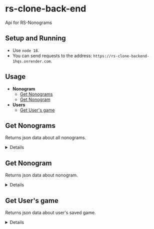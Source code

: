 # rs-clone-back-end
Api for RS-Nonograms

## Setup and Running

- Use `node 18`.
- You can send requests to the address: `https://rs-clone-backend-1hqs.onrender.com`.

## Usage

- **Nonogram**
    - [Get Nonograms](#get-nonograms)
    - [Get Nonogram](#get-nonogram)
- **Users**
    - [Get User's game](#get-users-game)

**Get Nonograms**
----
Returns json data about all nonograms.

<details>

* **URL**

    /nonograms

* **Method:**

    `GET`

* **Headers:**

    None

*  **URL Params**

    None

* **Query Params**

    None

* **Data Params**

    None

* **Success Response:**

  * **Code:** 200 OK <br />
    **Content:** 
    ```json
      [
        {
          "id": "123456789abc",
          "nonogram": {
            "height": 11,
            "width": 9,
            "title": {
                "en": "Martini",
                "ru": "Мартини",
                "de": "Martini"
            },
            "colorMapping": {
                "1": "#000000",
                "2": "#c91414"
            },
            "goal": [
                [1,1,1,1,1,1,1,1,1],
                [1,0,0,0,0,0,0,0,1],
                [0,1,2,2,2,2,2,1,0],
                [0,0,1,2,2,2,1,0,0],
                [0,0,0,1,2,1,0,0,0],
                [0,0,0,0,1,0,0,0,0],
                [0,0,0,0,1,0,0,0,0],
                [0,0,0,0,1,0,0,0,0],
                [0,0,0,0,1,0,0,0,0],
                [0,0,0,0,1,0,0,0,0],
                [0,0,1,1,1,1,1,0,0]
            ],
            "rows": [
                [ {   "hint": 9, "color": 1  } ],
                [
                    {   "hint": 1, "color": 1  },
                    {   "hint": 1, "color": 1  },
                ],
                [
                    {   "hint": 1, "color": 1  },
                    {   "hint": 5, "color": 2  },
                    {   "hint": 1, "color": 1  },
                ],
                [
                    {   "hint": 1, "color": 1  },
                    {   "hint": 3, "color": 2  },
                    {   "hint": 1, "color": 1  },
                ],
                [
                    {   "hint": 1, "color": 1  },
                    {   "hint": 1, "color": 2  },
                    {   "hint": 1, "color": 1  },
                ],
                [ {   "hint": 1, "color": 1  } ],
                [ {   "hint": 1, "color": 1  } ],
                [ {   "hint": 1, "color": 1  } ],
                [ {   "hint": 1, "color": 1  } ],
                [ {   "hint": 1, "color": 1  } ],
                [ {   "hint": 5, "color": 1  } ],
            ],
            "columns": [
                [ {   "hint": 2, "color": 1  } ],
                [
                    {   "hint": 1, "color": 1  },
                    {   "hint": 1, "color": 1  },
                ],
                [
                    {   "hint": 1, "color": 1  },
                    {   "hint": 1, "color": 2  },
                    {   "hint": 1, "color": 1  },
                    {   "hint": 1, "color": 1  },
                ],
                [
                    {   "hint": 1, "color": 1  },
                    {   "hint": 2, "color": 2  },
                    {   "hint": 1, "color": 1  },
                    {   "hint": 1, "color": 1  },
                ],
                [
                    {   "hint": 1, "color": 1  },
                    {   "hint": 1, "color": 2  },
                    {   "hint": 6, "color": 1  },
                ],
                [
                    {   "hint": 1, "color": 1  },
                    {   "hint": 2, "color": 2  },
                    {   "hint": 1, "color": 1  },
                    {   "hint": 1, "color": 1  },
                ],
                [
                    {   "hint": 1, "color": 1  },
                    {   "hint": 1, "color": 2  },
                    {   "hint": 1, "color": 1  },
                    {   "hint": 1, "color": 1  },
                ],
                [
                    {   "hint": 1, "color": 1  },
                    {   "hint": 1, "color": 1  },
                ],
                [ {   "hint": 2, "color": 1  } ],
            ],
            "difficulty" : 1
          }
        }
      ]
    ```
 
* **Error Response:**

    * **Code:** 404 NOT FOUND <br />
    **Content:** 
    ```{}```

* **Notes:**

    None

</details>

**Get Nonogram**
----
Returns json data about nonogram.

<details>

* **URL**

    /nonograms/:id

* **Method:**

    `GET`

* **Headers:**

    None

*  **URL Params**

    **Required:**
 
    `id=[string]`

* **Query Params**

    None

* **Data Params**

    None

* **Success Response:**

  * **Code:** 200 OK <br />
    **Content:** 
    ```json
      {
          "id": "123456789abc",
          "nonogram": {
            "height": 11,
            "width": 9,
            "title": {
                "en": "Martini",
                "ru": "Мартини",
                "de": "Martini"
            },
            "colorMapping": {
                "1": "#000000",
                "2": "#c91414"
            },
            "goal": [
                [1,1,1,1,1,1,1,1,1],
                [1,0,0,0,0,0,0,0,1],
                [0,1,2,2,2,2,2,1,0],
                [0,0,1,2,2,2,1,0,0],
                [0,0,0,1,2,1,0,0,0],
                [0,0,0,0,1,0,0,0,0],
                [0,0,0,0,1,0,0,0,0],
                [0,0,0,0,1,0,0,0,0],
                [0,0,0,0,1,0,0,0,0],
                [0,0,0,0,1,0,0,0,0],
                [0,0,1,1,1,1,1,0,0]
            ],
            "rows": [
                [ {   "hint": 9, "color": 1  } ],
                [
                    {   "hint": 1, "color": 1  },
                    {   "hint": 1, "color": 1  },
                ],
                [
                    {   "hint": 1, "color": 1  },
                    {   "hint": 5, "color": 2  },
                    {   "hint": 1, "color": 1  },
                ],
                [
                    {   "hint": 1, "color": 1  },
                    {   "hint": 3, "color": 2  },
                    {   "hint": 1, "color": 1  },
                ],
                [
                    {   "hint": 1, "color": 1  },
                    {   "hint": 1, "color": 2  },
                    {   "hint": 1, "color": 1  },
                ],
                [ {   "hint": 1, "color": 1  } ],
                [ {   "hint": 1, "color": 1  } ],
                [ {   "hint": 1, "color": 1  } ],
                [ {   "hint": 1, "color": 1  } ],
                [ {   "hint": 1, "color": 1  } ],
                [ {   "hint": 5, "color": 1  } ],
            ],
            "columns": [
                [ {   "hint": 2, "color": 1  } ],
                [
                    {   "hint": 1, "color": 1  },
                    {   "hint": 1, "color": 1  },
                ],
                [
                    {   "hint": 1, "color": 1  },
                    {   "hint": 1, "color": 2  },
                    {   "hint": 1, "color": 1  },
                    {   "hint": 1, "color": 1  },
                ],
                [
                    {   "hint": 1, "color": 1  },
                    {   "hint": 2, "color": 2  },
                    {   "hint": 1, "color": 1  },
                    {   "hint": 1, "color": 1  },
                ],
                [
                    {   "hint": 1, "color": 1  },
                    {   "hint": 1, "color": 2  },
                    {   "hint": 6, "color": 1  },
                ],
                [
                    {   "hint": 1, "color": 1  },
                    {   "hint": 2, "color": 2  },
                    {   "hint": 1, "color": 1  },
                    {   "hint": 1, "color": 1  },
                ],
                [
                    {   "hint": 1, "color": 1  },
                    {   "hint": 1, "color": 2  },
                    {   "hint": 1, "color": 1  },
                    {   "hint": 1, "color": 1  },
                ],
                [
                    {   "hint": 1, "color": 1  },
                    {   "hint": 1, "color": 1  },
                ],
                [ {   "hint": 2, "color": 1  } ],
            ],
            "difficulty" : 1
          }
        }
    ```
 
* **Error Response:**

    * **Code:** 404 NOT FOUND <br />
    **Content:** 
    ```{}```

* **Notes:**

    None

</details>

**Get User's game**
----
Returns json data about user's saved game.

<details>

* **URL**

    /users-games

* **Method:**

    `GET`

* **Headers:**

    `'token': 'string'`

*  **URL Params**
 
    None

* **Query Params**

    None

* **Data Params**

    ```
        {
            id: string
        }
    ```

* **Success Response:**

  * **Code:** 200 OK <br />
    **Content:** 
    ```json
      {
        "data": {
          "currentGame": {
            "state": "started",
            "currentUserSolution": [
                [null,null,null,null,null,null,null,null,null],
                [null,null,null,null,null,null,null,null,null],
                [0,1,2,2,2,2,2,1,0],
                [null,null,null,null,null,null,null,null,null],
                [null,null,null,null,null,null,null,null,null],
                [null,null,null,null,null,null,null,null,null],
                [null,null,null,null,null,null,null,null,null],
                [null,null,null,null,null,null,null,null,null],
                [null,null,null,null,null,null,null,null,null],
                [null,null,null,null,null,null,null,null,null],
                [null,null,null,null,null,null,null,null,null]
            ],
            "currentTime": 200,
            "currentUserRows": [
                [ {   "isCrossedOut": false  } ],
                [
                    {   "isCrossedOut": false  },
                    {   "isCrossedOut": false  },
                ],
                [
                    {   "isCrossedOut": true  },
                    {   "isCrossedOut": true  },
                    {   "isCrossedOut": true  },
                ],
                [
                    {   "isCrossedOut": false  },
                    {   "isCrossedOut": false  },
                    {   "isCrossedOut": false  },
                ],
                [
                    {   "isCrossedOut": false  },
                    {   "isCrossedOut": false  },
                    {   "isCrossedOut": false  },
                ],
                [ {   "isCrossedOut": false  } ],
                [ {   "isCrossedOut": false  } ],
                [ {   "isCrossedOut": false  } ],
                [ {   "isCrossedOut": false  } ],
                [ {   "isCrossedOut": false  } ],
                [ {   "isCrossedOut": false  } ],
            ],
            "currentUserColumns": [
                [ {   "isCrossedOut": false  } ],
                [
                    {   "isCrossedOut": false  },
                    {   "isCrossedOut": false  },
                ],
                [
                    {   "isCrossedOut": false  },
                    {   "isCrossedOut": false  },
                    {   "isCrossedOut": false  },
                    {   "isCrossedOut": false  },
                ],
                [
                    {   "isCrossedOut": false  },
                    {   "isCrossedOut": false  },
                    {   "isCrossedOut": false  },
                    {   "isCrossedOut": false  },
                ],
                [
                    {   "isCrossedOut": false  },
                    {   "isCrossedOut": false  },
                    {   "isCrossedOut": false  },
                ],
                [
                    {   "isCrossedOut": false  },
                    {   "isCrossedOut": false  },
                    {   "isCrossedOut": false  },
                    {   "isCrossedOut": false  },
                ],
                [
                    {   "isCrossedOut": false  },
                    {   "isCrossedOut": false  },
                    {   "isCrossedOut": false  },
                    {   "isCrossedOut": false  },
                ],
                [
                    {   "isCrossedOut": false  },
                    {   "isCrossedOut": false  },
                ],
                [ {   "isCrossedOut": false  } ],
            ]
          }
        }
      }
    ```
        
    **Headers:**

      None

 
* **Error Response:**

    * **Code:** 404 NOT FOUND <br />
    **Content:** 
    ```{}```

* **Notes:**

    ```'state': 'started' | 'finished' | 'initial'```

    ```currentTime``` - time in ms

</details>

